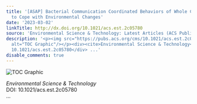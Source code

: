 ```yaml
---
title: '[ASAP] Bacterial Communication Coordinated Behaviors of Whole Communities
  to Cope with Environmental Changes'
date: '2023-03-02'
linkTitle: http://dx.doi.org/10.1021/acs.est.2c05780
source: 'Environmental Science & Technology: Latest Articles (ACS Publications)'
description: '<p><img src="https://pubs.acs.org/cms/10.1021/acs.est.2c05780/asset/images/medium/es2c05780_0007.gif"
  alt="TOC Graphic"/></p><div><cite>Environmental Science & Technology</cite></div><div>DOI:
  10.1021/acs.est.2c05780</div> ...'
disable_comments: true
---
```

<p><img src="https://pubs.acs.org/cms/10.1021/acs.est.2c05780/asset/images/medium/es2c05780_0007.gif" alt="TOC Graphic"/></p><div><cite>Environmental Science & Technology</cite></div><div>DOI: 10.1021/acs.est.2c05780</div> ...